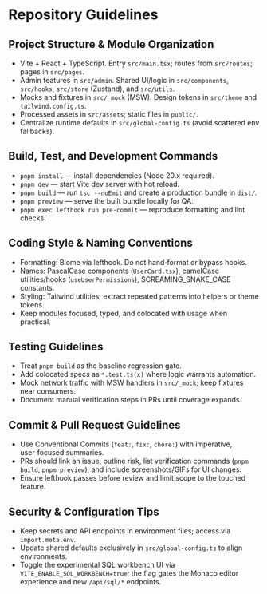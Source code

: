 # Repository Guidelines

## Project Structure & Module Organization
- Vite + React + TypeScript. Entry `src/main.tsx`; routes from `src/routes`; pages in `src/pages`.
- Admin features in `src/admin`. Shared UI/logic in `src/components`, `src/hooks`, `src/store` (Zustand), and `src/utils`.
- Mocks and fixtures in `src/_mock` (MSW). Design tokens in `src/theme` and `tailwind.config.ts`.
- Processed assets in `src/assets`; static files in `public/`.
- Centralize runtime defaults in `src/global-config.ts` (avoid scattered env fallbacks).

## Build, Test, and Development Commands
- `pnpm install` — install dependencies (Node 20.x required).
- `pnpm dev` — start Vite dev server with hot reload.
- `pnpm build` — run `tsc --noEmit` and create a production bundle in `dist/`.
- `pnpm preview` — serve the built bundle locally for QA.
- `pnpm exec lefthook run pre-commit` — reproduce formatting and lint checks.

## Coding Style & Naming Conventions
- Formatting: Biome via lefthook. Do not hand‑format or bypass hooks.
- Names: PascalCase components (`UserCard.tsx`), camelCase utilities/hooks (`useUserPermissions`), SCREAMING_SNAKE_CASE constants.
- Styling: Tailwind utilities; extract repeated patterns into helpers or theme tokens.
- Keep modules focused, typed, and colocated with usage when practical.

## Testing Guidelines
- Treat `pnpm build` as the baseline regression gate.
- Add colocated specs as `*.test.ts(x)` where logic warrants automation.
- Mock network traffic with MSW handlers in `src/_mock`; keep fixtures near consumers.
- Document manual verification steps in PRs until coverage expands.

## Commit & Pull Request Guidelines
- Use Conventional Commits (`feat:`, `fix:`, `chore:`) with imperative, user‑focused summaries.
- PRs should link an issue, outline risk, list verification commands (`pnpm build`, `pnpm preview`), and include screenshots/GIFs for UI changes.
- Ensure lefthook passes before review and limit scope to the touched feature.

## Security & Configuration Tips
- Keep secrets and API endpoints in environment files; access via `import.meta.env`.
- Update shared defaults exclusively in `src/global-config.ts` to align environments.
- Toggle the experimental SQL workbench UI via `VITE_ENABLE_SQL_WORKBENCH=true`; the flag gates the Monaco editor experience and new `/api/sql/*` endpoints.

